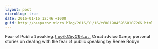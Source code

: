 ```yaml
---
layout: post
microblog: true
date: 2016-01-16 12:46 +1000
guid: http://desparoz.micro.blog/2016/01/16/t688190459668107266.html
---
```

Fear of Public Speaking. [t.co/kGbyG9rLu...](https://t.co/kGbyG9rLuG.) Great advice &amp;amp; personal stories on dealing with the fear of public speaking by Renee Robyn
